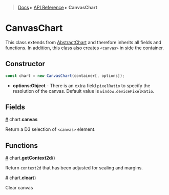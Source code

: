  > [Docs](../../README.md) ▸ [API Reference](index.md) ▸ **CanvasChart**

# CanvasChart

This class extends from [AbstractChart](AbstractChart.md) and therefore inherits all fields and functions. In addition, this class also creates ```<canvas>``` in side the container.

## Constructor

```javascript
const chart = new CanvasChart(container[, options]);
```

* **options:Object** - There is an extra field `pixelRatio` to specify the resolution of the canvas. Default value is `window.devicePixelRatio`.

## Fields

<a name="canvas" href="CanvasChart.md#canvas">#</a> chart.**canvas**

Return a D3 selection of ```<canvas>``` element.

## Functions

<a name="getContext2d" href="CanvasChart.md#getContext2d">#</a> chart.**getContext2d**()

Return `context2d` that has been adjusted for scaling and margins.

<a name="clear" href="CanvasChart.md#clear">#</a> chart.**clear**()

Clear canvas
